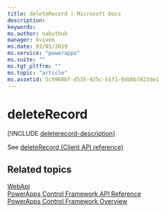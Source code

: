 ```yaml
---
title: deleteRecord | Microsoft Docs
description: 
keywords:
ms.author: nabuthuk
manager: kvivek
ms.date: 03/01/2019
ms.service: "powerapps"
ms.suite: ""
ms.tgt_pltfrm: ""
ms.topic: "article"
ms.assetid: 5c9968bf-d535-425c-b1f1-0db6b7822de1
---
```


# deleteRecord

[!INCLUDE [deleterecord-description](includes/deleterecord-description.md)]

See [deleteRecord (Client API reference)](../../../clientapi/reference/Xrm-WebApi/deleteRecord.md)

## Related topics

[WebApi](../webapi.md)<br />
[PowerApps Control Framework API Reference](../index.md)<br />
[PowerApps Control Framework Overview](../../overview.md)<br />
